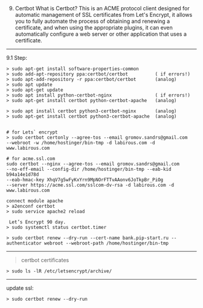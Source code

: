 

## ################################################################
9. Certbot
What is Certbot? This is an ACME protocol client designed for 
automatic management of SSL certificates from Let's Encrypt, it
allows you to fully automate the process of obtaining and renewing
a certificate, and when using the appropriate plugins, it can even 
automatically configure a web server or other
application that uses a certificate.

-------------------------------------------------------------------

  9.1 Step:
  
    > sudo apt-get install software-properties-common
    > sudo add-apt-repository ppa:certbot/certbot          ( if errors!)
    > sudo apt-add-repository -r ppa:certbot/certbot       (analog)
    > sudo apt update
    > sudo apt-get update
    > sudo apt install python-certbot-nginx                ( if errors!)
    > sudo apt-get install certbot python-certbot-apache   (analog)
    
    > sudo apt install certbot python3-certbot-nginx       (analog)
    > sudo apt-get install certbot python3-certbot-apache  (analog)
    
    
    # for Lets` encrypt
    > sudo certbot certonly --agree-tos --email gromov.sandrs@gmail.com 
    --webroot -w /home/hostinger/bin-tmp -d labirous.com -d www.labirous.com
    
    # for acme.ssl.com
    sudo certbot --nginx --agree-tos --email gromov.sandrs@gmail.com 
    --no-eff-email --config-dir /home/hostinger/bin-tmp --eab-kid b94a14e1d78d 
    --eab-hmac-key XhqV7g5wFyKxYrn9MpNOrFTTvAAonv6JoTkpBr_PiOg 
    --server https://acme.ssl.com/sslcom-dv-rsa -d labirous.com -d www.labirous.com
    
    connect module apache
    > a2enconf certbot
    > sudo service apache2 reload
    
     Let’s Encrypt 90 day.
    > sudo systemctl status certbot.timer
    
    > sudo certbot renew --dry-run --cert-name bank.pip-start.ru --authenticator webroot --webroot-path /home/hostinger/bin-tmp

  ---------------------------------------------
  > certbot certificates

    > sudo ls -lR /etc/letsencrypt/archive/     

  ---------------------------------------------
  update ssl:
  
    > sudo certbot renew --dry-run
